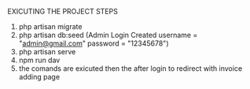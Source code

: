 EXICUTING THE PROJECT STEPS

1. php artisan migrate
2. php artisan db:seed 
    (Admin Login Created
       username = "admin@gmail.com"
       password = "12345678")
3. php artisan serve
4. npm run dav
5. the comands are exicuted then the after login to redirect with invoice adding page
